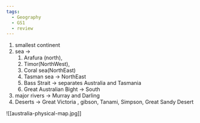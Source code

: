 ```yaml
---
tags:
  - Geography
  - GS1
  - review
---
```

1. smallest continent
2. sea -> 
	1. Arafura (north), 
	2. Timor(NorthWest), 
	3. Coral sea(NorthEast)
	4. Tasman sea -> NorthEast
	5. Bass Strait -> separates Australia and Tasmania
	6. Great Australian Bight -> South
3. major rivers -> Murray and Darling
4. Deserts ->  Great Victoria , gibson, Tanami, Simpson, Great Sandy Desert


![[australia-physical-map.jpg]]